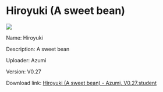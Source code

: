 # Hiroyuki (A sweet bean)

<img src = "https://raw.githubusercontent.com/Arbiter1223/Koukou-Gurashi-Custom-Students/master/Students/Files/Hiroyuki%20(A%20sweet%20bean).png">

Name: Hiroyuki

Description: A sweet bean

Uploader: Azumi

Version: V0.27

Download link: <a href="https://raw.githubusercontent.com/Arbiter1223/Koukou-Gurashi-Custom-Students/master/Students/Files/Hiroyuki%20(A%20sweet%20bean)%20-%20Azumi%2C%20V0.27.student">Hiroyuki (A sweet bean) - Azumi, V0.27.student</a>
